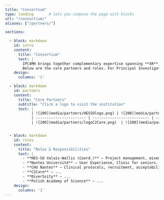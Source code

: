 ```yaml
---
title: "Consortium"
type: landing       # lets you compose the page with blocks
url: "/consortium/"
aliases: ["/partners/"]

sections:

  - block: markdown
    id: intro
    content:
      title: "Consortium"
      text: |
        IPC4MH brings together complementary expertise spanning **XR**, **sensing**, **AI/analytics**, and **clinical validation**.
        Below are the core partners and roles. For Principal Investigators, see the *Team* section.
    design:
      columns: '1'

  - block: markdown
    id: partners
    content:
      title: "Core Partners"
      subtitle: "Click a logo to visit the institution"
      text: |
            | ![200](media/partners/HESSOlogo.png) | ![200](media/partners/LogoNantesU.png)    | ![](CHUNantesLogo.png) |
            | ----------------------- | -------------------------- | ---------------------- |
            | ![200](media/partners/logoC2Care.png)  | ![200](media/partners/diverssitylogo.png) | ![](media/partners/poland_logo.png)   |


  - block: markdown
    id: roles
    content:
      title: "Roles & Responsibilities"
      text: |
        - **HES-SO Valais-Wallis (Coord.)** — Project management, mixed reality environments, data governance.
        - **Nantes Université** — User Experience, Clinic for seniors.
        - **CHU Nantes** — Clinical protocols, recruitment, acceptability & safety, clinical validation.
        - **C2Care** — ...
        - **DiverSsity** — ...
        - **Polish Academy of Science** — ...
    design:
      columns: '1'
---
```


